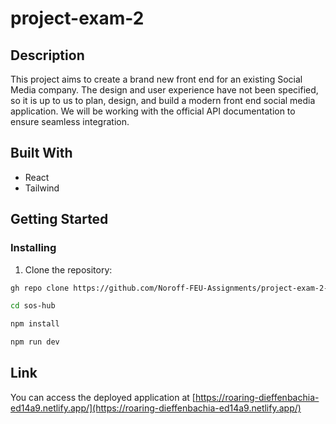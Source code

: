 # project-exam-2

## Description

This project aims to create a brand new front end for an existing Social Media company. The design and user experience have not been specified, so it is up to us to plan, design, and build a modern front end social media application. We will be working with the official API documentation to ensure seamless integration.

## Built With

- React
- Tailwind

## Getting Started

### Installing

1. Clone the repository:

```bash
gh repo clone https://github.com/Noroff-FEU-Assignments/project-exam-2-kmcarlson.git
```
```bash
cd sos-hub
```

```bash
npm install
```

```bash
npm run dev
```


## Link

You can access the deployed application at [https://roaring-dieffenbachia-ed14a9.netlify.app/](https://roaring-dieffenbachia-ed14a9.netlify.app/)

